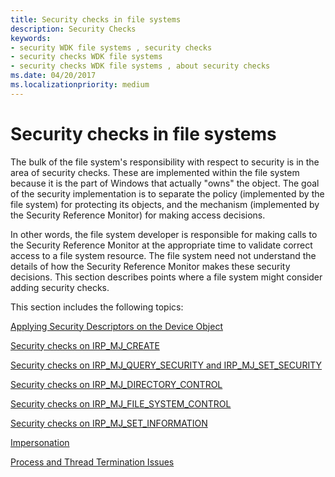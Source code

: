 ```yaml
---
title: Security checks in file systems
description: Security Checks
keywords:
- security WDK file systems , security checks
- security checks WDK file systems
- security checks WDK file systems , about security checks
ms.date: 04/20/2017
ms.localizationpriority: medium
---
```


# Security checks in file systems

The bulk of the file system's responsibility with respect to security is in the area of security checks. These are implemented within the file system because it is the part of Windows that actually "owns" the object. The goal of the security implementation is to separate the policy (implemented by the file system) for protecting its objects, and the mechanism (implemented by the Security Reference Monitor) for making access decisions.

In other words, the file system developer is responsible for making calls to the Security Reference Monitor at the appropriate time to validate correct access to a file system resource. The file system need not understand the details of how the Security Reference Monitor makes these security decisions. This section describes points where a file system might consider adding security checks.

This section includes the following topics:

[Applying Security Descriptors on the Device Object](applying-security-descriptors-on-the-device-object.md)

[Security checks on IRP_MJ_CREATE](irp-mj-create-dispatch-routine.md)

[Security checks on IRP_MJ_QUERY_SECURITY and IRP_MJ_SET_SECURITY](irp-mj-query-security-and-irp-mj-set-security.md)

[Security checks on IRP_MJ_DIRECTORY_CONTROL](irp-mj-directory-control2.md)

[Security checks on IRP_MJ_FILE_SYSTEM_CONTROL](./irp-mj-file-system-control.md)

[Security checks on IRP_MJ_SET_INFORMATION](./irp-mj-set-information.md)

[Impersonation](impersonation.md)

[Process and Thread Termination Issues](process-and-thread-termination-issues.md)
